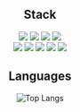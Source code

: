 <div align=center>
    
## Stack
<div>
    <img src="https://img.shields.io/badge/java-007396?style=flat-square&logo=java&logoColor=white"/>
    <img src="https://img.shields.io/badge/Python-3776AB?style=flat-square&logo=Python&logoColor=white"/>
    <img src="https://img.shields.io/badge/C++-00599C?style=for-the-badge&logo=cplusplus&logoColor=white"/>
    <img src="https://img.shields.io/badge/C-A8B8CC?style=for-the-badge&logo=C&logoColor=white"/><br>
    <img src="https://img.shields.io/badge/FastAPI-009688?style=for-the-badge&logo=FastAPI&logoColor=white"/>
    <img src="https://img.shields.io/badge/Spring-6DB33F?style=for-the-badge&logo=Spring&logoColor=white"/>
    <img src="https://img.shields.io/badge/Spring%20Boot-6DB33F?style=for-the-badge&logo=Spring&logoColor=white"/>
    <img src="https://img.shields.io/badge/MySQL-4479A1?style=for-the-badge&logo=Spring&logoColor=white"/>
    <img src="https://img.shields.io/badge/OpenAI-412991?style=for-the-badge&logo=OpenAI&logoColor=white"/>
    
</div>

## Languages
![Top Langs](https://github-readme-stats.vercel.app/api/top-langs/?username=Hyun0828&layout=compact&theme=dark)
</div>
